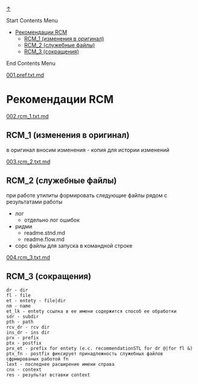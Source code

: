 
<!-- [[__TOC_]] -->

<a name=top></a>
<a class=top-link hide href=#top>↑</a>

Start Contents Menu

<!-- TOC tocDepth:1..6 chapterDepth:1..6 -->

- [Рекомендации RCM](#рекомендации-rcm)
  - [RCM\_1 (изменения в оригинал)](#rcm_1-изменения-в-оригинал)
  - [RCM\_2 (служебные файлы)](#rcm_2-служебные-файлы)
  - [RCM\_3 (cокращения)](#rcm_3-cокращения)

<!-- /TOC -->

End Contents Menu

<!--
CMND: ufl_stl0 4 /home/st/REPOBARE/_repo/st_rc_d/.d/.mul/rbld_readme.mul/.ins_dr/001.rcm.d/cnx.d /home/st/REPOBARE/_repo/st_rc_d/.d/.mul/rbld_readme.mul/.ins_dr/001.rcm.d/res.md

PPWD: /home/st/REPOBARE/_repo/st_rc_d/.d/.mul/rbld_readme.mul/.ins_dr/001.rcm.d

FLOW: /home/st/REPOBARE/_repo/sta/.d/.st_rc_d.data.d/ufl_stl0/.flow.d/009_dr2m

DATE: 1730470119_01112024210839

DATX: 1730470119
-->


[001.pref.txt.md](/REPOBARE/_repo/st_rc_d/.d/.mul/rbld_readme.mul/.ins_dr/001.rcm.d/cnx.d/002.d/001.pref.txt.md)



# Рекомендации RCM

    

[002.rcm_1.txt.md](/REPOBARE/_repo/st_rc_d/.d/.mul/rbld_readme.mul/.ins_dr/001.rcm.d/cnx.d/002.d/002.rcm_1.txt.md)



## RCM_1 (изменения в оригинал)

в оригинал вносим изменения - копия для истории изменений
    

[003.rcm_2.txt.md](/REPOBARE/_repo/st_rc_d/.d/.mul/rbld_readme.mul/.ins_dr/001.rcm.d/cnx.d/002.d/003.rcm_2.txt.md)



## RCM_2 (служебные файлы)

при работе утилиты формировать следующие файлы рядом с результатами работы
  - лог
    - отдельно лог ошибок
  - ридми 
    - readme.stnd.md
    - readme.flow.md
  - сорс файлы для запуска в командной строке
    

[004.rcm_3.txt.md](/REPOBARE/_repo/st_rc_d/.d/.mul/rbld_readme.mul/.ins_dr/001.rcm.d/cnx.d/002.d/004.rcm_3.txt.md)



## RCM_3 (cокращения)

    dr - dir
    fl - file
    et - entety - file|dir
    nm - name
    et_lk - entety ссылка в ее имени содержится способ ее обработки
    sdr - subdir
    pth - path
    rcv_dr - rcv dir
    ins_dr - ins dir
    prx - prefix
    ptx - postfix
    prx_et - prefix for entety (e.c. recommendationSTL for dr @|for fl &)
    ptx_fn - postfix фиксирует принадлежность служебных файлов сфрмированых работой fn
    lext - последнее расширение имени справа 
    cnx - context 
    res - результат вставки context
    




